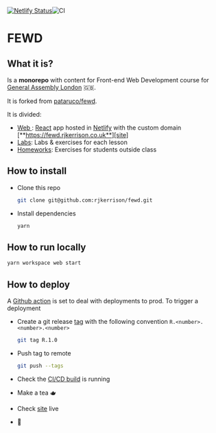 [![Netlify Status](https://api.netlify.com/api/v1/badges/c63e8be2-655b-4bd5-b18e-a5c2fae4d0c9/deploy-status)](https://app.netlify.com/sites/eager-agnesi-05fdb0/deploys)![CI](https://github.com/rjkerrison/fewd/workflows/CI/badge.svg)

# FEWD

## What it is?

Is a **monorepo** with content for Front-end Web Development course for [General Assembly London][ga] 🇬🇧.

It is forked from [pataruco/fewd][fork].

It is divided:

- [Web ](./web/readme.md): [React][react] app hosted in [Netlify][netlify] with the custom domain [**https://fewd.rjkerrison.co.uk**][site]
- [Labs](./labs/readme.md): Labs & exercises for each lesson
- [Homeworks](./homeworks/readme.md): Exercises for students outside class

## How to install

- Clone this repo

  ```sh
  git clone git@github.com:rjkerrison/fewd.git
  ```

- Install dependencies

  ```sh
  yarn
  ```

## How to run locally

```sh
yarn workspace web start
```

## How to deploy

A [Github action][gh-actions] is set to deal with deployments to prod. To trigger a deployment

- Create a git release [tag][git-tag] with the following convention `R.<number>.<number>.<number>`

  ```sh
  git tag R.1.0
  ```

- Push tag to remote

  ```sh
  git push --tags
  ```

- Check the [CI/CD build][ci-build] is running

- Make a tea 🫖

- Check [site][site] live

- 🚀

[react]: https://reactjs.org/
[netlify]: https://www.netlify.com/
[ga]: https://generalassemb.ly/locations/london
[gh-actions]: https://github.com/features/actions
[remark]: https://github.com/gnab/remark/
[remark-syntax]: https://github.com/gnab/remark/wiki/Markdown
[git-tag]: https://git-scm.com/book/en/v2/Git-Basics-Tagging
[site]: https://fewd.rjkerrison.co.uk/
[fork]: https://github.com/pataruco/fewd
[ci-build]: https://github.com/rjkerrison/fewd/actions?query=workflow%3ACI